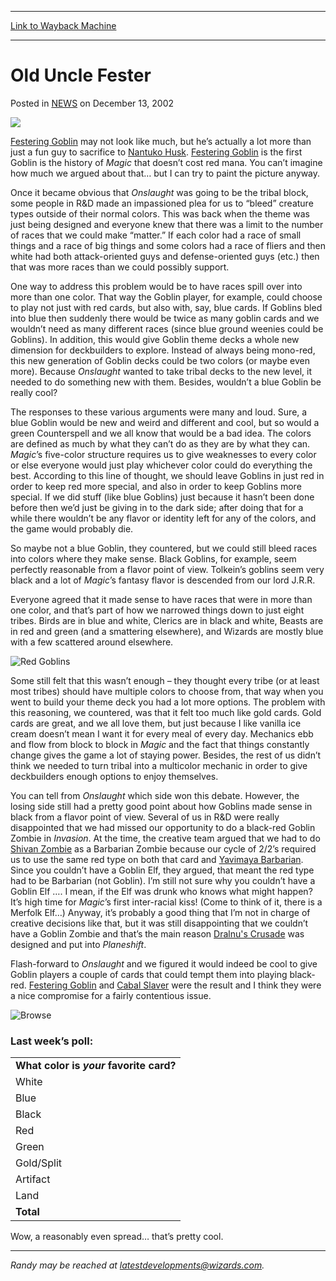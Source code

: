 
---
[Link to Wayback Machine](https://web.archive.org/web/20210429040257/https://magic.wizards.com/en/articles/archive/old-uncle-fester-2002-12-13)

[_metadata_:description]:- "Festering Goblin may not look like much, but he’s actually a lot more than just a fun guy to sacrifice to Nantuko Husk. Festering Goblin is the first Goblin is the history of Magic that doesn’t cost red mana. You can’t imagine how much we argued about that… but I can try to paint the picture anyway. Once it became obvious that Onslaught was going to be the tribal block, some"
[_metadata_:generator]:- "Drupal 7 (http://drupal.org)"
[_metadata_:node]:- "287791"
[_metadata_:publish_date]:- "2002-12-13"
[_metadata_:source]:- "div-main-content"
[_metadata_:title]:- "Old Uncle Fester"
[_metadata_:wayback_capture_timestamp]:- "2021-04-29 04:02:57"
[_metadata_:wayback_raw_url]:- "https://web.archive.org/web/20210429040257id_/https://magic.wizards.com/en/articles/archive/old-uncle-fester-2002-12-13"
[_metadata_:wayback_url]:- "https://magic.wizards.com/en/articles/archive/old-uncle-fester-2002-12-13"
---


Old Uncle Fester
================



 Posted in [NEWS](/en/articles?source=MX_Nav2020)
 on December 13, 2002 










![](http://gatherer.wizards.com/Handlers/Image.ashx?size=small&type=card&name=Festering%20Goblin&options=)


[Festering Goblin](http://gatherer.wizards.com/Pages/Card/Details.aspx?name=Festering+Goblin) may not look like much, but he’s actually a lot more than just a fun guy to sacrifice to [Nantuko Husk](http://gatherer.wizards.com/Pages/Card/Details.aspx?name=Nantuko+Husk). [Festering Goblin](http://gatherer.wizards.com/Pages/Card/Details.aspx?name=Festering+Goblin) is the first Goblin is the history of *Magic* that doesn’t cost red mana. You can’t imagine how much we argued about that… but I can try to paint the picture anyway.



Once it became obvious that *Onslaught* was going to be the tribal block, some people in R&D made an impassioned plea for us to “bleed” creature types outside of their normal colors. This was back when the theme was just being designed and everyone knew that there was a limit to the number of races that we could make “matter.” If each color had a race of small things and a race of big things and some colors had a race of fliers and then white had both attack-oriented guys and defense-oriented guys (etc.) then that was more races than we could possibly support.


One way to address this problem would be to have races spill over into more than one color. That way the Goblin player, for example, could choose to play not just with red cards, but also with, say, blue cards. If Goblins bled into blue then suddenly there would be twice as many goblin cards and we wouldn’t need as many different races (since blue ground weenies could be Goblins). In addition, this would give Goblin theme decks a whole new dimension for deckbuilders to explore. Instead of always being mono-red, this new generation of Goblin decks could be two colors (or maybe even more). Because *Onslaught* wanted to take tribal decks to the new level, it needed to do something new with them. Besides, wouldn’t a blue Goblin be really cool?


The responses to these various arguments were many and loud. Sure, a blue Goblin would be new and weird and different and cool, but so would a green Counterspell and we all know that would be a bad idea. The colors are defined as much by what they can’t do as they are by what they can. *Magic*’s five-color structure requires us to give weaknesses to every color or else everyone would just play whichever color could do everything the best. According to this line of thought, we should leave Goblins in just red in order to keep red more special, and also in order to keep Goblins more special. If we did stuff (like blue Goblins) just because it hasn’t been done before then we’d just be giving in to the dark side; after doing that for a while there wouldn’t be any flavor or identity left for any of the colors, and the game would probably die.


So maybe not a blue Goblin, they countered, but we could still bleed races into colors where they make sense. Black Goblins, for example, seem perfectly reasonable from a flavor point of view. Tolkein’s goblins seem very black and a lot of *Magic*’s fantasy flavor is descended from our lord J.R.R.


Everyone agreed that it made sense to have races that were in more than one color, and that’s part of how we narrowed things down to just eight tribes. Birds are in blue and white, Clerics are in black and white, Beasts are in red and green (and a smattering elsewhere), and Wizards are mostly blue with a few scattered around elsewhere.


![Red Goblins](https://media.wizards.com/legacy/global/images/mtgcom_daily_rb50_pic1_en.jpg)


Some still felt that this wasn’t enough – they thought every tribe (or at least most tribes) should have multiple colors to choose from, that way when you went to build your theme deck you had a lot more options. The problem with this reasoning, we countered, was that it felt too much like gold cards. Gold cards are great, and we all love them, but just because I like vanilla ice cream doesn’t mean I want it for every meal of every day. Mechanics ebb and flow from block to block in *Magic* and the fact that things constantly change gives the game a lot of staying power. Besides, the rest of us didn’t think we needed to turn tribal into a multicolor mechanic in order to give deckbuilders enough options to enjoy themselves.


You can tell from *Onslaught* which side won this debate. However, the losing side still had a pretty good point about how Goblins made sense in black from a flavor point of view. Several of us in R&D were really disappointed that we had missed our opportunity to do a black-red Goblin Zombie in *Invasion*. At the time, the creative team argued that we had to do [Shivan Zombie](http://gatherer.wizards.com/Pages/Card/Details.aspx?name=Shivan+Zombie) as a Barbarian Zombie because our cycle of 2/2’s required us to use the same red type on both that card and [Yavimaya Barbarian](http://gatherer.wizards.com/Pages/Card/Details.aspx?name=Yavimaya+Barbarian). Since you couldn’t have a Goblin Elf, they argued, that meant the red type had to be Barbarian (not Goblin). I’m still not sure why you couldn’t have a Goblin Elf …. I mean, if the Elf was drunk who knows what might happen? It’s high time for *Magic*’s first inter-racial kiss! (Come to think of it, there is a Merfolk Elf…) Anyway, it’s probably a good thing that I’m not in charge of creative decisions like that, but it was still disappointing that we couldn’t have a Goblin Zombie and that’s the main reason [Dralnu's Crusade](http://gatherer.wizards.com/Pages/Card/Details.aspx?name=Dralnu%27s+Crusade) was designed and put into *Planeshift*.


Flash-forward to *Onslaught* and we figured it would indeed be cool to give Goblin players a couple of cards that could tempt them into playing black-red. [Festering Goblin](http://gatherer.wizards.com/Pages/Card/Details.aspx?name=Festering+Goblin) and [Cabal Slaver](http://gatherer.wizards.com/Pages/Card/Details.aspx?name=Cabal+Slaver) were the result and I think they were a nice compromise for a fairly contentious issue.


![Browse](https://media.wizards.com/legacy/global/images/mtgcom_daily_rb50_pic2_en.jpg)


### Last week’s poll:




|  |
| --- |
| **What color is *your* favorite card?** |
| White | 953 | 10.1% |
| Blue | 1454 | 15.5% |
| Black | 2001 | 21.3% |
| Red | 866 | 9.2% |
| Green | 1883 | 20.0% |
| Gold/Split | 1461 | 15.5% |
| Artifact | 570 | 6.1% |
| Land | 217 | 2.3% |
| **Total** | **9405** | **100.0%** |

Wow, a reasonably even spread… that’s pretty cool.




---

*Randy may be reached at latestdevelopments@wizards.com.*







